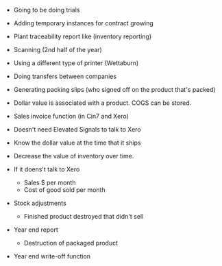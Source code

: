
* Going to be doing trials
* Adding temporary instances for contract growing
* Plant traceability report like (inventory reporting)
* Scanning (2nd half of the year)
* Using a different type of printer (Wettaburn)
* Doing transfers between companies
* Generating packing slips (who signed off on the product that's packed)

* Dollar value is associated with a product. COGS can be stored.
* Sales invoice function (in Cin7 and Xero)
* Doesn't need Elevated Signals to talk to Xero
* Know the dollar value at the time that it ships
* Decrease the value of inventory over time.
* If it doens't talk to Xero
	* Sales $ per month
	* Cost of good sold per month
* Stock adjustments
	* Finished product destroyed that didn't sell
* Year end report
	* Destruction of packaged product
* Year end write-off function 